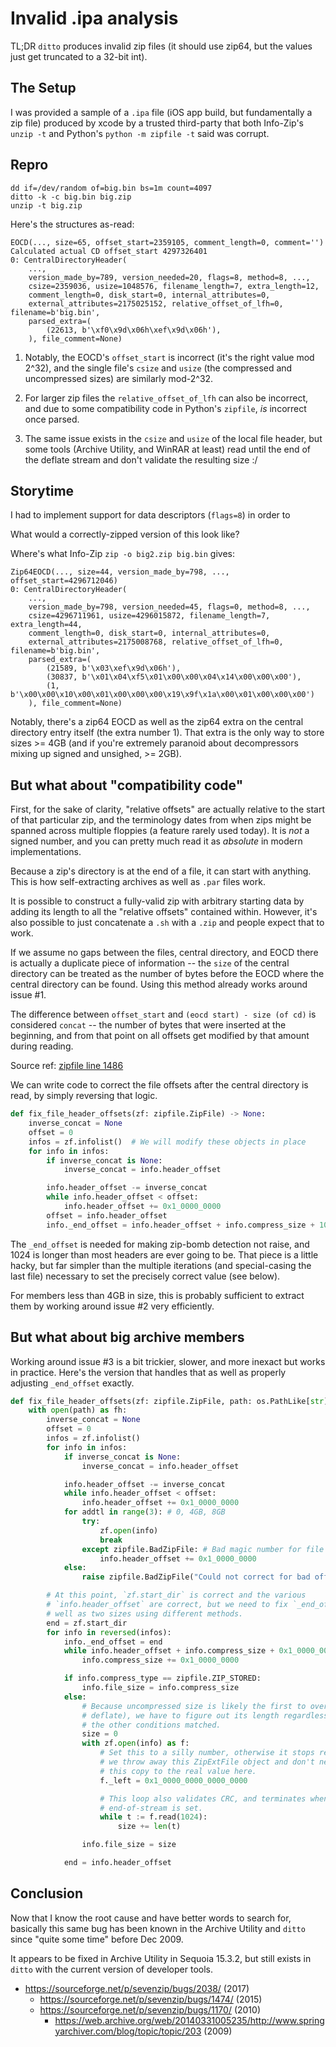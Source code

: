 # Invalid .ipa analysis

TL;DR `ditto` produces invalid zip files (it should use zip64, but the values
just get truncated to a 32-bit int).

## The Setup

I was provided a sample of a `.ipa` file (iOS app build, but fundamentally a
zip file) produced by xcode by a trusted third-party that both Info-Zip's
`unzip -t` and Python's `python -m zipfile -t` said was corrupt.

## Repro

```
dd if=/dev/random of=big.bin bs=1m count=4097
ditto -k -c big.bin big.zip
unzip -t big.zip
```

Here's the structures as-read:

```
EOCD(..., size=65, offset_start=2359105, comment_length=0, comment='')
Calculated actual CD offset_start 4297326401
0: CentralDirectoryHeader(
    ...,
    version_made_by=789, version_needed=20, flags=8, method=8, ...,
    csize=2359036, usize=1048576, filename_length=7, extra_length=12,
    comment_length=0, disk_start=0, internal_attributes=0,
    external_attributes=2175025152, relative_offset_of_lfh=0, filename=b'big.bin',
    parsed_extra=(
        (22613, b'\xf0\x9d\x06h\xef\x9d\x06h'),
    ), file_comment=None)
```

1. Notably, the EOCD's `offset_start` is incorrect (it's the right value mod
   2^32), and the single file's `csize` and `usize` (the compressed and
   uncompressed sizes) are similarly mod-2^32.

2. For larger zip files the `relative_offset_of_lfh` can also be incorrect, and
   due to some compatibility code in Python's `zipfile`, *is* incorrect once
   parsed.

3. The same issue exists in the `csize` and `usize` of the local file header, but
   some tools (Archive Utility, and WinRAR at least) read until the end of the
   deflate stream and don't validate the resulting size :/

## Storytime

I had to implement support for data descriptors (`flags=8`) in order to 

What would a correctly-zipped version of this look like?

Where's what Info-Zip `zip -o big2.zip big.bin` gives:

```
Zip64EOCD(..., size=44, version_made_by=798, ..., offset_start=4296712046)
0: CentralDirectoryHeader(
    ...,
    version_made_by=798, version_needed=45, flags=0, method=8, ...,
    csize=4296711961, usize=4296015872, filename_length=7, extra_length=44,
    comment_length=0, disk_start=0, internal_attributes=0,
    external_attributes=2175008768, relative_offset_of_lfh=0, filename=b'big.bin',
    parsed_extra=(
        (21589, b'\x03\xef\x9d\x06h'),
        (30837, b'\x01\x04\xf5\x01\x00\x00\x04\x14\x00\x00\x00'),
        (1, b'\x00\x00\x10\x00\x01\x00\x00\x00\x19\x9f\x1a\x00\x01\x00\x00\x00')
    ), file_comment=None)
```

Notably, there's a zip64 EOCD as well as the zip64 extra on the central
directory entry itself (the extra number 1).  That extra is the only way to
store sizes >= 4GB (and if you're extremely paranoid about decompressors mixing
up signed and unsighed, >= 2GB).

## But what about "compatibility code"

First, for the sake of clarity, "relative offsets" are actually relative to the
start of that particular zip, and the terminology dates from when zips might be
spanned across multiple floppies (a feature rarely used today).  It is *not* a
signed number, and you can pretty much read it as *absolute* in modern
implementations.

Because a zip's directory is at the end of a file, it can start with anything.
This is how self-extracting archives as well as `.par` files work.

It is possible to construct a fully-valid zip with arbitrary starting data by
adding its length to all the "relative offsets" contained within.  However,
it's also possible to just concatenate a `.sh` with a `.zip` and people expect
that to work.

If we assume no gaps between the files, central directory, and EOCD there is
actually a duplicate piece of information -- the `size` of the central
directory can be treated as the number of bytes before the EOCD where the
central directory can be found.  Using this method already works around issue #1.

The difference between `offset_start` and `(eocd start) - size (of cd)` is
considered `concat` -- the number of bytes that were inserted at the beginning,
and from that point on all offsets get modified by that amount during reading.

Source ref: [zipfile line 1486](https://github.com/python/cpython/blob/3b4b56f46dbfc0c336a1f70704f127593ec1f4ce/Lib/zipfile/__init__.py#L1486-L1490)


We can write code to correct the file offsets after the central directory is
read, by simply reversing that logic.

```py
def fix_file_header_offsets(zf: zipfile.ZipFile) -> None:
    inverse_concat = None
    offset = 0
    infos = zf.infolist()  # We will modify these objects in place
    for info in infos:
        if inverse_concat is None:
            inverse_concat = info.header_offset

        info.header_offset -= inverse_concat
        while info.header_offset < offset:
            info.header_offset += 0x1_0000_0000
        offset = info.header_offset
        info._end_offset = info.header_offset + info.compress_size + 1024
```

The `_end_offset` is needed for making zip-bomb detection not raise, and 1024 is
longer than most headers are ever going to be.  That piece is a little hacky,
but far simpler than the multiple iterations (and special-casing the last file)
necessary to set the precisely correct value (see below).

For members less than 4GB in size, this is probably sufficient to extract them
by working around issue #2 very efficiently.

## But what about big archive members

Working around issue #3 is a bit trickier, slower, and more inexact but works
in practice.  Here's the version that handles that as well as properly
adjusting `_end_offset` exactly.

```py
def fix_file_header_offsets(zf: zipfile.ZipFile, path: os.PathLike[str]) -> None:
    with open(path) as fh:
        inverse_concat = None
        offset = 0
        infos = zf.infolist()
        for info in infos:
            if inverse_concat is None:
                inverse_concat = info.header_offset

            info.header_offset -= inverse_concat
            while info.header_offset < offset:
                info.header_offset += 0x1_0000_0000
            for addtl in range(3): # 0, 4GB, 8GB
                try:
                    zf.open(info)
                    break
                except zipfile.BadZipFile: # Bad magic number for file header
                    info.header_offset += 0x1_0000_0000
            else:
                raise zipfile.BadZipFile("Could not correct for bad offset")

        # At this point, `zf.start_dir` is correct and the various
        # `info.header_offset` are correct, but we need to fix `_end_offset` as
        # well as two sizes using different methods.
        end = zf.start_dir
        for info in reversed(infos):
            info._end_offset = end
            while info.header_offset + info.compress_size + 0x1_0000_0000 <= end:
                info.compress_size += 0x1_0000_0000

            if info.compress_type == zipfile.ZIP_STORED:
                info.file_size = info.compress_size
            else:
                # Because uncompressed size is likely the first to overflow (with
                # deflate), we have to figure out its length regardless of whether
                # the other conditions matched.
                size = 0
                with zf.open(info) as f:
                    # Set this to a silly number, otherwise it stops reading early;
                    # we throw away this ZipExtFile object and don't need to fix
                    # this copy to the real value here.
                    f._left = 0x1_0000_0000_0000_0000

                    # This loop also validates CRC, and terminates when the deflate
                    # end-of-stream is set.
                    while t := f.read(1024):
                        size += len(t)

                info.file_size = size

            end = info.header_offset
```

<!--
Incidentally, `zipimport` doesn't share its code with `zipfile` and didn't
support zip64 until 2024 when [My PR
94146](https://github.com/python/cpython/pull/94146) was merged, and is
available in Python 3.13.
-->


## Conclusion

Now that I know the root cause and have better words to search for, basically
this same bug has been known in the Archive Utility and `ditto` since 
"quite some time" before Dec 2009.

It appears to be fixed in Archive Utility in Sequoia 15.3.2, but still exists
in `ditto` with the current version of developer tools.

* https://sourceforge.net/p/sevenzip/bugs/2038/ (2017)
  * https://sourceforge.net/p/sevenzip/bugs/1474/ (2015)
  * https://sourceforge.net/p/sevenzip/bugs/1170/ (2010)
    * https://web.archive.org/web/20140331005235/http://www.springyarchiver.com/blog/topic/topic/203 (2009)

